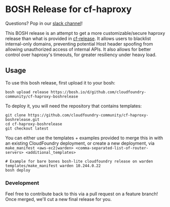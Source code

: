 BOSH Release for cf-haproxy
===========================

Questions? Pop in our [slack channel](https://cloudfoundry.slack.com/messages/haproxy-boshrelease/)!

This BOSH release is an attempt to get a more customizable/secure haproxy release than what is provided in [cf-release](https://github.com/cloudfoundry/cf-release). It allows users to blacklist internal-only domains, preventing potential Host header spoofing from allowing unauthorized access of internal APIs. It also allows for better control over haproxy's timeouts, for greater resiliency under heavy load.

Usage
-----

To use this bosh release, first upload it to your bosh:

```
bosh upload release https://bosh.io/d/github.com/cloudfoundry-community/cf-haproxy-boshrelease
```

To deploy it, you will need the repository that contains templates:

```
git clone https://github.com/cloudfoundry-community/cf-haproxy-boshrelease.git
cd cf-haproxy-boshrelease
git checkout latest
```

You can either use the templates + examples provided to merge this in with an existing CloudFoundry deployment, or create a new deployment, via `make_manifest <aws-ec2|warden> <comma-separated-list-of-router-servers> <additional_templates>`

```
# Example for bare bones bosh-lite cloudfoundry release on warden
templates/make_manifest warden 10.244.0.22
bosh deploy
```

### Development

Feel free to contribute back to this via a pull request on a feature branch! Once merged, we'll cut a new final release for you.
